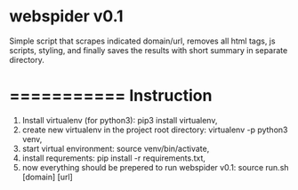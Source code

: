 # webspider v0.1
Simple script that scrapes indicated domain/url, removes all html tags, js scripts, styling, and finally saves the results with short summary in separate directory.

===========
Instruction
===========

1. Install virtualenv (for python3): pip3 install virtualenv,
2. create new virtualenv in the project root directory: virtualenv -p python3 venv,
3. start virtual environment: source venv/bin/activate,
4. install requrements: pip install -r requirements.txt,
5. now everything should be prepered to run webspider v0.1: source run.sh [domain] [url]
